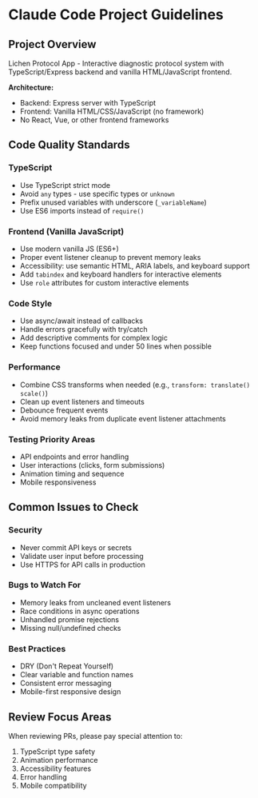 # Claude Code Project Guidelines

## Project Overview
Lichen Protocol App - Interactive diagnostic protocol system with TypeScript/Express backend and vanilla HTML/JavaScript frontend.

**Architecture:**
- Backend: Express server with TypeScript
- Frontend: Vanilla HTML/CSS/JavaScript (no framework)
- No React, Vue, or other frontend frameworks

## Code Quality Standards

### TypeScript
- Use TypeScript strict mode
- Avoid `any` types - use specific types or `unknown`
- Prefix unused variables with underscore (`_variableName`)
- Use ES6 imports instead of `require()`

### Frontend (Vanilla JavaScript)
- Use modern vanilla JS (ES6+)
- Proper event listener cleanup to prevent memory leaks
- Accessibility: use semantic HTML, ARIA labels, and keyboard support
- Add `tabindex` and keyboard handlers for interactive elements
- Use `role` attributes for custom interactive elements

### Code Style
- Use async/await instead of callbacks
- Handle errors gracefully with try/catch
- Add descriptive comments for complex logic
- Keep functions focused and under 50 lines when possible

### Performance
- Combine CSS transforms when needed (e.g., `transform: translate() scale()`)
- Clean up event listeners and timeouts
- Debounce frequent events
- Avoid memory leaks from duplicate event listener attachments

### Testing Priority Areas
- API endpoints and error handling
- User interactions (clicks, form submissions)
- Animation timing and sequence
- Mobile responsiveness

## Common Issues to Check

### Security
- Never commit API keys or secrets
- Validate user input before processing
- Use HTTPS for API calls in production

### Bugs to Watch For
- Memory leaks from uncleaned event listeners
- Race conditions in async operations
- Unhandled promise rejections
- Missing null/undefined checks

### Best Practices
- DRY (Don't Repeat Yourself)
- Clear variable and function names
- Consistent error messaging
- Mobile-first responsive design

## Review Focus Areas
When reviewing PRs, please pay special attention to:
1. TypeScript type safety
2. Animation performance
3. Accessibility features
4. Error handling
5. Mobile compatibility
